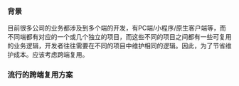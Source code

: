 ### 背景
目前很多公司的业务都涉及到多个端的开发，有PC端/小程序/原生客户端等，而不同端都有对应的一个或几个独立的项目，而这些不同的项目之间都有一些可复用的业务逻辑，开发者往往需要在不同的项目中维护相同的逻辑。因此，为了节省维护成本。应该考虑跨端复用。

### 流行的跨端复用方案